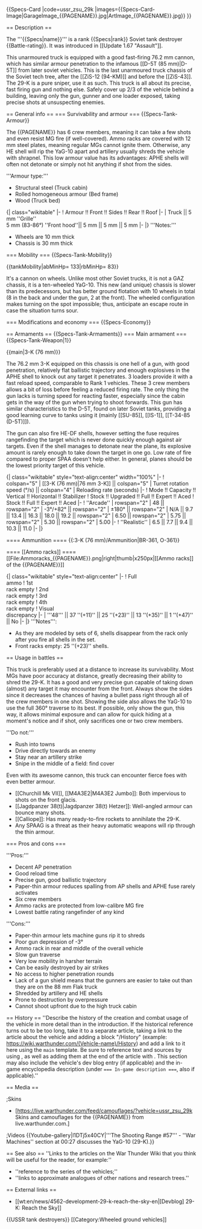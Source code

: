 {{Specs-Card
|code=ussr_zsu_29k
|images={{Specs-Card-Image|GarageImage_{{PAGENAME}}.jpg|ArtImage_{{PAGENAME}}.jpg}}
}}

== Description ==
<!-- ''In the description, the first part should be about the history of the creation and combat usage of the vehicle, as well as its key features. In the second part, tell the reader about the ground vehicle in the game. Insert a screenshot of the vehicle, so that if the novice player does not remember the vehicle by name, he will immediately understand what kind of vehicle the article is talking about.'' -->
The '''{{Specs|name}}''' is a rank {{Specs|rank}} Soviet tank destroyer {{Battle-rating}}. It was introduced in [[Update 1.67 "Assault"]].

This unarmoured truck is equipped with a good fast-firing 76.2 mm cannon, which has similar armour penetration to the infamous [[D-5T (85 mm)|D-5T]] from later soviet vehicles. This is the last unarmoured truck chassis of the Soviet tech tree, after the [[ZiS-12 (94-KM)]] and before the [[ZiS-43]]. The 29-K is a pure sniper, use it as such. This truck is all about its precise, fast firing gun and nothing else. Safely cover up 2/3 of the vehicle behind a building, leaving only the gun, gunner and one loader exposed, taking precise shots at unsuspecting enemies.

== General info ==
=== Survivability and armour ===
{{Specs-Tank-Armour}}
<!-- ''Describe armour protection. Note the most well protected and key weak areas. Appreciate the layout of modules as well as the number and location of crew members. Is the level of armour protection sufficient, is the placement of modules helpful for survival in combat? If necessary use a visual template to indicate the most secure and weak zones of the armour.'' -->

The {{PAGENAME}} has 6 crew members, meaning it can take a few shots and even resist MG fire (if well-covered). Ammo racks are covered with 12 mm steel plates, meaning regular MGs cannot ignite them. Otherwise, any HE shell will rip the YaG-10 apart and artillery usually shreds the vehicle with shrapnel. This low armour value has its advantages: APHE shells will often not detonate or simply not hit anything if shot from the sides.

'''Armour type:'''

* Structural steel (Truck cabin)
* Rolled homogeneous armour (Bed frame)
* Wood (Truck bed)

{| class="wikitable"
|-
! Armour !! Front !! Sides !! Rear !! Roof
|-
| Truck || 5 mm ''Grille'' <br> 5 mm (83-86°) ''Front hood''|| 5 mm || 5 mm || 5 mm
|-
|}
'''Notes:'''

* Wheels are 10 mm thick
* Chassis is 30 mm thick

=== Mobility ===
{{Specs-Tank-Mobility}}
<!-- ''Write about the mobility of the ground vehicle. Estimate the specific power and manoeuvrability, as well as the maximum speed forwards and backwards.'' -->

{{tankMobility|abMinHp= 133|rbMinHp= 83}}

It's a cannon on wheels. Unlike most other Soviet trucks, it is not a GAZ chassis, it is a ten-wheeled YaG-10. This new (and unique) chassis is slower than its predecessors, but has better ground flotation with 10 wheels in total (8 in the back and under the gun, 2 at the front). The wheeled configuration makes turning on the spot impossible; thus, anticipate an escape route in case the situation turns sour.

=== Modifications and economy ===
{{Specs-Economy}}

== Armaments ==
{{Specs-Tank-Armaments}}
=== Main armament ===
{{Specs-Tank-Weapon|1}}
<!-- ''Give the reader information about the characteristics of the main gun. Assess its effectiveness in a battle based on the reloading speed, ballistics and the power of shells. Do not forget about the flexibility of the fire, that is how quickly the cannon can be aimed at the target, open fire on it and aim at another enemy. Add a link to the main article on the gun: <code><nowiki>{{main|Name of the weapon}}</nowiki></code>. Describe in general terms the ammunition available for the main gun. Give advice on how to use them and how to fill the ammunition storage.'' -->
{{main|3-K (76 mm)}}

The 76.2 mm 3-K equipped on this chassis is one hell of a gun, with good penetration, relatively flat ballistic trajectory and enough explosives in the APHE shell to knock out any target it penetrates. 3 loaders provide it with a fast reload speed, comparable to Rank 1 vehicles. These 3 crew members allows a bit of loss before feeling a reduced firing rate. The only thing the gun lacks is turning speed for reacting faster, especially since the cabin gets in the way of the gun when trying to shoot forwards. This gun has similar characteristics to the D-5T, found on later Soviet tanks, providing a good learning curve to tanks using it (mainly [[SU-85]], [[IS-1]], [[T-34-85 (D-5T)]]).

The gun can also fire HE-DF shells, however setting the fuse requires rangefinding the target which is never done quickly enough against air targets. Even if the shell manages to detonate near the plane, its explosive amount is rarely enough to take down the target in one go. Low rate of fire compared to proper SPAA doesn't help either. In general, planes should be the lowest priority target of this vehicle.

{| class="wikitable" style="text-align:center" width="100%"
|-
! colspan="5" | [[3-K (76 mm)|76 mm 3-K]] || colspan="5" | Turret rotation speed (°/s) || colspan="4" | Reloading rate (seconds)
|-
! Mode !! Capacity !! Vertical !! Horizontal !! Stabilizer
! Stock !! Upgraded !! Full !! Expert !! Aced
! Stock !! Full !! Expert !! Aced
|-
! ''Arcade''
| rowspan="2" | 48 || rowspan="2" | -3°/+82° || rowspan="2" | ±180° || rowspan="2" | N/A || 9.7 || 13.4 || 16.3 || 18.0 || 19.2 || rowspan="2" | 6.50 || rowspan="2" | 5.75 || rowspan="2" | 5.30 || rowspan="2" | 5.00
|-
! ''Realistic''
| 6.5 || 7.7 || 9.4 || 10.3 || 11.0
|-
|}

==== Ammunition ====
{{:3-K (76 mm)/Ammunition|BR-361, O-361}}

==== [[Ammo racks]] ====
[[File:Ammoracks_{{PAGENAME}}.png|right|thumb|x250px|[[Ammo racks]] of the {{PAGENAME}}]]
<!-- '''Last updated: 2.1.0.81''' -->
{| class="wikitable" style="text-align:center"
|-
! Full<br>ammo
! 1st<br>rack empty
! 2nd<br>rack empty
! 3rd<br>rack empty
! 4th<br>rack empty
! Visual<br>discrepancy
|-
| '''48''' || 37&nbsp;''(+11)'' || 25&nbsp;''(+23)'' || 13&nbsp;''(+35)'' || 1&nbsp;''(+47)'' || No
|-
|}
'''Notes''':

* As they are modeled by sets of 6, shells disappear from the rack only after you fire all shells in the set.
* Front racks empty: 25&nbsp;''(+23)'' shells.

== Usage in battles ==
<!-- ''Describe the tactics of playing in the vehicle, the features of using vehicles in the team and advice on tactics. Refrain from creating a "guide" - do not impose a single point of view but instead give the reader food for thought. Describe the most dangerous enemies and give recommendations on fighting them. If necessary, note the specifics of the game in different modes (AB, RB, SB).'' -->
This truck is preferably used at a distance to increase its survivability. Most MGs have poor accuracy at distance, greatly decreasing their ability to shred the 29-K. It has a good and very precise gun capable of taking down (almost) any target it may encounter from the front. Always show the sides since it decreases the chances of having a bullet pass right through all of the crew members in one shot. Showing the side also allows the YaG-10 to use the full 360° traverse to its best. If possible, only show the gun, this way, it allows minimal exposure and can allow for quick hiding at a moment's notice and if shot, only sacrifices one or two crew members.

'''Do not:'''

* Rush into towns
* Drive directly towards an enemy
* Stay near an artillery strike
* Snipe in the middle of a field: find cover

Even with its awesome cannon, this truck can encounter fierce foes with even better armour.

* [[Churchill Mk VII]], [[M4A3E2|M4A3E2&nbsp;Jumbo]]: Both impervious to shots on the front glacis.
* [[Jagdpanzer 38(t)|Jagdpanzer&nbsp;38(t)&nbsp;Hetzer]]: Well-angled armour can bounce many shots.
* [[Calliope]]: Has many ready-to-fire rockets to annihilate the 29-K.
* Any SPAAG is a threat as their heavy automatic weapons will rip through the thin armour.

=== Pros and cons ===
<!-- ''Summarise and briefly evaluate the vehicle in terms of its characteristics and combat effectiveness. Mark its pros and cons in a bulleted list. Try not to use more than 6 points for each of the characteristics. Avoid using categorical definitions such as "bad", "good" and the like - use substitutions with softer forms such as "inadequate" and "effective".'' -->

'''Pros:'''

* Decent AP penetration
* Good reload time
* Precise gun, good ballistic trajectory
* Paper-thin armour reduces spalling from AP shells and APHE fuse rarely activates
* Six crew members
* Ammo racks are protected from low-calibre MG fire
* Lowest battle rating rangefinder of any kind

'''Cons:'''

* Paper-thin armour lets machine guns rip it to shreds
* Poor gun depression of -3°
* Ammo rack in rear and middle of the overall vehicle
* Slow gun traverse
* Very low mobility in harsher terrain
* Can be easily destroyed by air strikes
* No access to higher penetration rounds
* Lack of a gun shield means that the gunners are easier to take out than they are on the 88 mm Flak truck
* Shredded by artillery and HE shells
* Prone to destruction by overpressure
* Cannot shoot upfront due to the high truck cabin

== History ==
''Describe the history of the creation and combat usage of the vehicle in more detail than in the introduction. If the historical reference turns out to be too long, take it to a separate article, taking a link to the article about the vehicle and adding a block "/History" (example: <nowiki>https://wiki.warthunder.com/(Vehicle-name)/History</nowiki>) and add a link to it here using the <code>main</code> template. Be sure to reference text and sources by using <code><nowiki><ref></ref></nowiki></code>, as well as adding them at the end of the article with <code><nowiki><references /></nowiki></code>. This section may also include the vehicle's dev blog entry (if applicable) and the in-game encyclopedia description (under <code><nowiki>=== In-game description ===</nowiki></code>, also if applicable).''

== Media ==
<!-- ''Excellent additions to the article would be video guides, screenshots from the game, and photos.'' -->

;Skins

* [https://live.warthunder.com/feed/camouflages/?vehicle=ussr_zsu_29k Skins and camouflages for the {{PAGENAME}} from live.warthunder.com.]

;Videos
{{Youtube-gallery|l1DTj5x40CY|'''The Shooting Range #57''' - ''War Machines'' section at 00:27 discusses the YaG-10 (29-K).}}

== See also ==
''Links to the articles on the War Thunder Wiki that you think will be useful for the reader, for example:''

* ''reference to the series of the vehicles;''
* ''links to approximate analogues of other nations and research trees.''

== External links ==
<!-- ''Paste links to sources and external resources, such as:''
* ''topic on the official game forum;''
* ''other literature.'' -->

* [[wt:en/news/4562-development-29-k-reach-the-sky-en|[Devblog] 29-K: Reach the Sky]]

{{USSR tank destroyers}}
[[Category:Wheeled ground vehicles]]